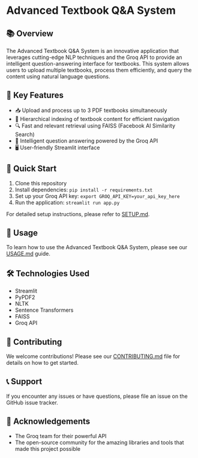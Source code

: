 # Advanced Textbook Q&A System

## 📚 Overview

The Advanced Textbook Q&A System is an innovative application that leverages cutting-edge NLP techniques and the Groq API to provide an intelligent question-answering interface for textbooks. This system allows users to upload multiple textbooks, process them efficiently, and query the content using natural language questions.

## 🌟 Key Features

- 📥 Upload and process up to 3 PDF textbooks simultaneously
- 🌳 Hierarchical indexing of textbook content for efficient navigation
- 🔍 Fast and relevant retrieval using FAISS (Facebook AI Similarity Search)
- 🤖 Intelligent question answering powered by the Groq API
- 🖥️ User-friendly Streamlit interface

## 🚀 Quick Start

1. Clone this repository
2. Install dependencies: `pip install -r requirements.txt`
3. Set up your Groq API key: `export GROQ_API_KEY=your_api_key_here`
4. Run the application: `streamlit run app.py`

For detailed setup instructions, please refer to [SETUP.md](SETUP.md).

## 📖 Usage

To learn how to use the Advanced Textbook Q&A System, please see our [USAGE.md](USAGE.md) guide.

## 🛠️ Technologies Used

- Streamlit
- PyPDF2
- NLTK
- Sentence Transformers
- FAISS
- Groq API

<!-- ## 📄 License

This project is licensed under the MIT License - see the [LICENSE](LICENSE) file for details. -->

## 🤝 Contributing

We welcome contributions! Please see our [CONTRIBUTING.md](CONTRIBUTING.md) file for details on how to get started.

## 📞 Support

If you encounter any issues or have questions, please file an issue on the GitHub issue tracker.

## 🙏 Acknowledgements

- The Groq team for their powerful API
- The open-source community for the amazing libraries and tools that made this project possible

